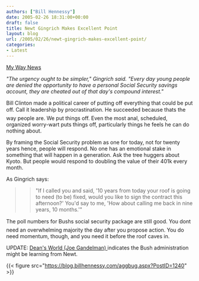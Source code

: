 ```yaml
---
authors: ["Bill Hennessy"]
date: 2005-02-26 18:31:00+00:00
draft: false
title: Newt Gingrich Makes Excellent Point
layout: blog
url: /2005/02/26/newt-gingrich-makes-excellent-point/
categories:
- Latest
---
```


[My Way News](https://apnews.myway.com/article/20050226/D88FT14O0.html)




_"The urgency ought to be simpler," Gingrich said. "Every day young people are denied the opportunity to have a personal Social Security savings account, they are cheated out of that day's compound interest."_




Bill Clinton made a political career of putting off everything that could be put off. Call it leadership by procrastination. He succeeded because thats the way people are. We put things off. Even the most anal, scheduled, organized worry-wart puts things off, particularly things he feels he can do nothing about. 




By framing the Social Security problem as one for today, not for twenty years hence, people will respond. No one has an emotional stake in something that will happen in a generation. Ask the tree huggers about Kyoto. But people would respond to doubling the value of their 401k every month. 




As Gingrich says:




> 

> 
> > 

>> 
>> "If I called you and said, '10 years from today your roof is going to need (to be) fixed, would you like to sign the contract this afternoon?' You'd say to me, 'How about calling me back in nine years, 10 months.'"
>> 
>> 
> 
> 




The poll numbers for Bushs social security package are still good. You dont need an overwhelming majority the day after you propose action. You do need momentum, though, and you need it before the roof caves in. 




UPDATE: [Dean's World (Joe Gandelman) ](https://www.deanesmay.com/posts/1109522485.shtml)indicates the Bush administration might be learning from Newt.

{{< figure src="https://blog.billhennessy.com/aggbug.aspx?PostID=1240" >}}

